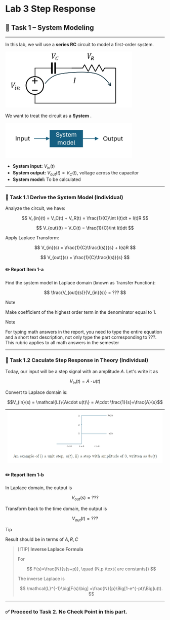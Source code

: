 # Lab 3 Step Response


## :dart: Task 1 – System Modeling
---

In this lab, we will use a **series RC** circuit to model a first-order system.

<img src="Pic/RCdiagram.png" width="400"> 

We want to treat the circuit as a **System** . 

<img src="Pic/system1.png" width="400"> 

- **System input:** $V_{in}(t)$ 
- **System output:** $V_{out}(t)=V_{C}(t)$, voltage across the capacitor
- **System model:** To be calculated

---
### 📌 Task 1.1 Derive the System Model (Individual)

Analyze the circuit, we have:

$$
V_{in}(t) =  V_C(t) + V_R(t) = \frac{1}{C}\int I(t)dt + I(t)R 
$$

$$
V_{out}(t) = V_C(t) = \frac{1}{C}\int I(t)dt
$$

Apply Laplace Transform:

$$
V_{in}(s) =  \frac{1}{C}\frac{I(s)}{s} + I(s)R 
$$

$$
V_{out}(s) = \frac{1}{C}\frac{I(s)}{s}
$$


#### :pencil2:  Report Item 1-a
Find the system model in Laplace domain (known as Transfer Function):
 
$$
\frac{V_{out}(s)}{V_{in}(s)} = ???
$$

> [!NOTE]
> Make coefficient of the highest order term in the denominator equal to 1.

> [!NOTE]
> For typing math answers in the report, you need to type the entire
equation and a short text description, not only type the part corresponding to ???.
This rubric applies to all math answers in the semester


---

### 📌 Task 1.2 Caculate Step Response in Theory (Individual)

Today, our input will be a step signal with an amplitude $A$. Let's write it as

$$
V_{in}(t) = A\cdot u(t)
$$

Convert to Laplace domain is:

```math
V_{in}(s) = \mathcal{L}\{A\cdot u(t)\} = A\cdot \frac{1}{s}=\frac{A}{s}
```

| <img src="Pic/utexample.png" width="700"> |
|-------------------------------------------|

#### :pencil2:  Report Item 1-b

In Laplace domain, the output is

$$V_{out}(s) = ???$$

Transform back to the time domain, the output is 

$$V_{out}(t) = ???$$

> [!TIP]
> Result should be in terms of $A, R, C$

> \[!TIP]
> **Inverse Laplace Formula**
> >
> For
>
> $$
> F(s)=\frac{N}{s(s+p)}, \quad (N,p \text{ are constants})
> $$
>
> The inverse Laplace is
>
> $$
> \mathcal{L}^{-1}\big[F(s)\big]
> =\frac{N}{p}\Big[1-e^{-pt}\Big]u(t).
> $$


---------

### ✅ Proceed to Task 2. No Check Point in this part.




